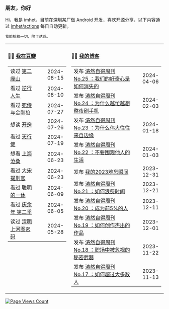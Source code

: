 ### 朋友，你好

Hi，我是 imhet，目前在深圳某厂做 Android 开发，喜欢开源分享，以下内容通过 <a href="https://github.com/imhet/imhet/actions" target="_blank">imhet/actions</a> 每日自动更新。

<!-- juzi starts -->
```
我能抵抗一切，除了诱惑。
```
<!-- juzi ends -->


<table width="900px">
<tr>
<td valign="top" width="40%">

#### 🤾‍♂️  <a href="https://www.douban.com/people/heyitao/" target="_blank">我在豆瓣</a>

<!-- douban starts -->
| | |
 |:------------- | -------------: |
| 读过 <a href='https://book.douban.com/subject/35048531/' target='_blank'>第二座山</a> | 2024-08-15 |
| 看过 <a href='http://movie.douban.com/subject/36774001/' target='_blank'>逆行人生</a> | 2024-08-10 |
| 看过 <a href='http://movie.douban.com/subject/26957900/' target='_blank'>死侍与金刚狼</a> | 2024-07-27 |
| 想读 <a href='https://book.douban.com/subject/36234931/' target='_blank'>开窍</a> | 2024-07-26 |
| 看过 <a href='http://movie.douban.com/subject/35656028/' target='_blank'>天行健</a> | 2024-07-19 |
| 想看 <a href='http://movie.douban.com/subject/2381059/' target='_blank'>上海沧桑</a> | 2024-06-23 |
| 看过 <a href='http://movie.douban.com/subject/2239292/' target='_blank'>大宋提刑官</a> | 2024-06-23 |
| 看过 <a href='http://movie.douban.com/subject/1883755/' target='_blank'>聪明的一休</a> | 2024-06-09 |
| 看过 <a href='http://movie.douban.com/subject/34937650/' target='_blank'>庆余年 第二季</a> | 2024-06-05 |
| 读过 <a href='https://book.douban.com/subject/26265745/' target='_blank'>清明上河图密码</a> | 2024-05-28 |
<!-- douban ends -->

</td>


<td valign="top" width="60%">

#### 🤹‍♀️ <a href="https://heyitao.com/" target="_blank">我的博客</a>

<!-- blog starts -->
| | |
 |:------------- | -------------: |
| 发布 <a href='http://heyitao.com/post/beyond-code-weekly-025' target='_blank'>涛然自得周刊 No.25 ：我们的好奇心是如何消失的</a> | 2024-04-06 |
| 发布 <a href='http://heyitao.com/post/beyond-code-weekly-024' target='_blank'>涛然自得周刊 No.24 ：为什么越忙越想熬夜刷手机</a> | 2024-02-03 |
| 发布 <a href='http://heyitao.com/post/beyond-code-weekly-023' target='_blank'>涛然自得周刊 No.23 ：为什么伟大往往来自边缘</a> | 2024-01-18 |
| 发布 <a href='http://heyitao.com/post/beyond-code-weekly-022' target='_blank'>涛然自得周刊 No.22 ：不要围观他人的生活</a> | 2024-01-03 |
| 发布 <a href='http://heyitao.com/post/my-2023' target='_blank'>我的2023难忘瞬间</a> | 2023-12-31 |
| 发布 <a href='http://heyitao.com/post/beyond-code-weekly-021' target='_blank'>涛然自得周刊 No.21 ：如何浪费时间</a> | 2023-12-21 |
| 发布 <a href='http://heyitao.com/post/beyond-code-weekly-020' target='_blank'>涛然自得周刊 No.20 ：成为前5%的人</a> | 2023-12-11 |
| 发布 <a href='http://heyitao.com/post/beyond-code-weekly-019' target='_blank'>涛然自得周刊 No.19 ：如何创作杰出的作品</a> | 2023-12-01 |
| 发布 <a href='http://heyitao.com/post/beyond-code-weekly-018' target='_blank'>涛然自得周刊 No.18 ：职场中被忽视的秘密武器</a> | 2023-11-22 |
| 发布 <a href='http://heyitao.com/post/beyond-code-weekly-017' target='_blank'>涛然自得周刊 No.17 ：如何超过大多数人</a> | 2023-11-13 |
<!-- blog ends -->

</td>
</tr>


</table>

[![Page Views Count](https://badges.toozhao.com/badges/01HG0ZMWVAHYZ149GQ6Z5JYVF5/green.svg)](https://badges.toozhao.com/stats/01HG0ZMWVAHYZ149GQ6Z5JYVF5 "Since 2023-11-24")